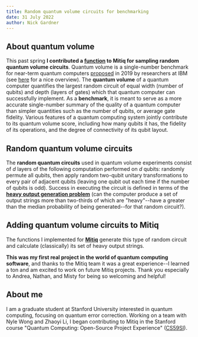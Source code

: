 ```yaml
---
title: Random quantum volume circuits for benchmarking
date: 31 July 2022
author: Nick Gardner
---
```


## About quantum volume
This past spring **I contributed a
[function](https://mitiq.readthedocs.io/en/stable/apidoc.html?highlight=volume#module-mitiq.benchmarks.quantum_volume_circuits)
to Mitiq for sampling random quantum volume circuits**. Quantum volume is
a single-number benchmark for near-term quantum computers
[proposed](https://arxiv.org/abs/1811.12926)
in 2019 by researchers at IBM (see
[here](https://pennylane.ai/qml/demos/quantum_volume.html)
for a nice overview). The **quantum volume** of a quantum computer quantifies the largest
random circuit of equal width (number of qubits) and depth (layers of gates)
which that quantum computer can successfully implement.
As a **benchmark**, it is meant to serve as a more
accurate single-number summary of the quality of a quantum computer than simpler
quantities such as the number of qubits, or average gate fidelity.
Various features of a quantum computing system jointly contribute to its quantum volume
score, including how many qubits it has, the fidelity of its operations,
and the degree of connectivity of its qubit layout.

## Random quantum volume circuits
The **random quantum circuits** used in quantum volume experiments consist of
*d* layers of the following computation performed on *d* qubits:
randomly permute all qubits, then apply random
two-qubit unitary transformations to every pair of adjacent qubits (leaving one
qubit out each time if the number of qubits is odd). Success in executing the
circuit is defined in terms of the
**[heavy output generation problem](https://arxiv.org/abs/1612.05903)**
(can the computer produce a set of output strings more than two-thirds
of which are "heavy"--have a greater than the median probability of
being generated--for that random circuit?).


## Adding quantum volume circuits to Mitiq
The functions I implemented for **[Mitiq](https://mitiq.readthedocs.io/)** generate this type of random circuit
and calculate (classically) its set of heavy output strings.

**This was my first real project in the world of quantum
computing software**, and thanks to the Mitiq team it was a great experience--I
learned a ton and am excited to work on future Mitiq projects.
Thank you especially to Andrea, Nathan, and Misty for being so welcoming and
helpful!


## About me
I am a graduate student at Stanford University interested in quantum computing,
focusing on quantum error correction. Working on a team with Nyle Wong and Zhaoyi Li, I began contributing to Mitiq in the Stanford course "Quantum Computing: Open-Source Project Experience" ([CS59SI](https://bulletin.stanford.edu/courses/2232631)).
